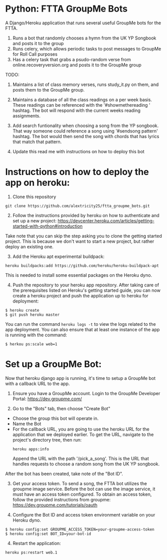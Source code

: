 # Python: FTTA GroupMe Bots

A Django/Heroku application that runs several useful GroupMe bots for the FTTA.

1) Runs a bot that randomly chooses a hymn from the UK YP Songbook and posts it to the group
2) Runs celery, which allows periodic tasks to post messages to GroupMe for Roll Call purposes
3) Has a celery task that grabs a psudo-random verse from online.recoveryversion.org and posts it to the GroupMe group


TODO:
1) Maintains a list of class memory verses, runs study_it.py on them, and posts them to the GroupMe group.
2) Maintains a database of all the class readings on a per week basis. These readings can be referenced with the '#showmethereading <class>' hashtag. The bot will respond with the current weeks reading assignments.
3) Add search funtionality when choosing a song from the YP songbook. That way someone could reference a song using '#sendsong pattern' hashtag. The bot would then send the song with chords that has lyrics that match that pattern.

4) Update this read me with instructions on how to deploy this bot


# Instructions on how to deploy the app on heroku:

1. Clone this repository
```
git clone https://github.com/alextricity25/ftta_groupme_bots.git
```

2. Follow the instructions provided by heroku on how to authenticate
   and set up a new project:
   https://devcenter.heroku.com/articles/getting-started-with-python#introduction

Take note that you can skip the step asking you to clone the getting started project.
This is because we don't want to start a new project, but rather deploy an existing one.

3. Add the Heroku apt experimental buildpack:
```
heroku buildpacks:add https://github.com/heroku/heroku-buildpack-apt
```
This is needed to install some essential packages on the Heroku dyno.


4. Push the repository to your heroku app repository.
After taking care of the prerequisites listed on Heroku's getting started guide, you can now
create a heroku project and push the application up to heroku for deployment:
```
$ heroku create
$ git push heroku master
```

You can run the command `heroku logs -t` to view the logs related to the app
deployment. You can also ensure that at least one instance of the app is
running with the command:
```
$ herkou ps:scale web=1
```

# Set up a GroupMe Bot:

Now that heroku django app is running, it's time to setup a GroupMe bot
with a callback URL to the app.

1. Ensure you have a GroupMe account. Login to the GroupMe Developer Portal:
   https://dev.groupme.com/

2. Go to the "Bots" tab, then choose "Create Bot"

  * Choose the group this bot will operate in.
  * Name the Bot
  * For the callback URL, you are going to use the heroku URL for the
    application that we deployed earlier. To get the URL, navigate
    to the project's directory tree, then run:
    ```
    heroku apps:info
    ```
    Append the URL with the path '/pick_a_song'. This is the URL that handles
    requests to choose a random song from the UK YP songbook.

After the bot has been created, take note of the "Bot ID".

3. Get your access token.
   To send a song, the FTTA bot utilizes the groupme image service. Before the bot can
   use the image service, it must have an access token configured. To obtain an access
   token, follow the provided instructions from groupme:
   https://dev.groupme.com/tutorials/oauth


3. Configure the Bot ID and access token environment variable on your Heroku dyno.
```
$ heroku config:set GROUPME_ACCESS_TOKEN=your-groupme-access-token
$ heroku config:set BOT_ID=your-bot-id
```

4. Restart the application:
```
heroku ps:restart web.1
```
